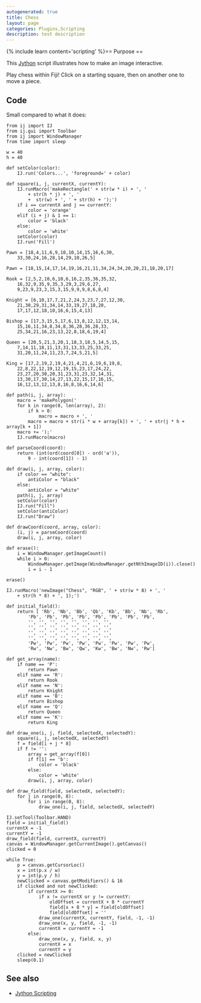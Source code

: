 ```yaml
---
autogenerated: true
title: Chess
layout: page
categories: Plugins,Scripting
description: test description
---
```


{% include learn content='scripting' %}== Purpose ==

This [Jython](Jython_Scripting) script illustrates how to make an image interactive.

Play chess within Fiji! Click on a starting square, then on another one to move a piece.

Code
----

Small compared to what it does:

    from ij import IJ
    from ij.gui import Toolbar
    from ij import WindowManager
    from time import sleep

    w = 40
    h = 40

    def setColor(color):
        IJ.run('Colors...', 'foreground=' + color)

    def square(i, j, currentX, currentY):
        IJ.runMacro('makeRectangle(' + str(w * i) + ', '
            + str(h * j) + ', '
            +  str(w) + ', ' + str(h) + ');')
        if i == currentX and j == currentY:
            color = 'orange'
        elif (i + j) & 1 == 1:
            color = 'black'
        else:
            color = 'white'
        setColor(color)
        IJ.run('Fill')

    Pawn = [18,4,11,6,9,10,10,14,15,16,6,30,
        33,30,24,16,28,14,29,10,26,5]

    Pawn = [18,15,14,17,14,19,16,21,11,34,24,34,20,20,21,18,20,17]

    Rook = [2,5,2,10,6,10,6,16,2,35,36,35,32,
        16,32,9,35,9,35,3,29,3,29,6,27,
        9,23,9,23,3,15,3,15,9,9,9,8,6,8,4]

    Knight = [6,10,17,7,21,2,24,3,23,7,27,12,30,
        21,30,29,31,34,14,33,19,27,18,20,
        17,17,12,18,10,16,6,15,4,13]

    Bishop = [17,3,15,5,17,6,13,8,12,12,13,14,
        15,16,11,34,8,34,8,36,28,36,28,33,
        25,34,21,16,23,13,22,8,18,6,19,4]

    Queen = [20,5,21,3,20,1,18,3,18,5,14,5,15,
        7,14,11,18,11,13,31,13,33,25,33,25,
        31,20,11,24,11,23,7,24,5,21,5]

    King = [17,2,19,2,19,4,21,4,21,6,19,6,19,8,
        22,8,22,12,19,12,19,15,23,17,24,22,
        23,27,20,30,20,31,23,31,23,32,14,31,
        13,30,17,30,14,27,13,22,15,17,16,15,
        16,12,13,12,13,8,16,8,16,6,14,6]

    def path(i, j, array):
        macro = 'makePolygon('
        for k in range(0, len(array), 2):
            if k > 0:
                macro = macro + ', '
            macro = macro + str(i * w + array[k]) + ', ' + str(j * h + array[k + 1])
        macro += ');'
        IJ.runMacro(macro)

    def parseCoord(coord):
        return (int(ord(coord[0]) - ord('a')),
            9 - int(coord[1]) - 1)

    def draw(i, j, array, color):
        if color == "white":
            antiColor = "black"
        else:
            antiColor = "white"
        path(i, j, array)
        setColor(color)
        IJ.run("Fill")
        setColor(antiColor)
        IJ.run("Draw")

    def drawCoord(coord, array, color):
        (i, j) = parseCoord(coord)
        draw(i, j, array, color)

    def erase():
        i = WindowManager.getImageCount()
        while i > 0:
            WindowManager.getImage(WindowManager.getNthImageID(i)).close()
            i = i - 1

    erase()

    IJ.runMacro('newImage("Chess", "RGB", ' + str(w * 8) + ', '
        + str(h * 8) + ', 1);')

    def initial_field():
        return [ 'Rb', 'Nb', 'Bb', 'Qb', 'Kb', 'Bb', 'Nb', 'Rb',
            'Pb', 'Pb', 'Pb', 'Pb', 'Pb', 'Pb', 'Pb', 'Pb',
            '', '', '', '', '', '', '', '',
            '', '', '', '', '', '', '', '',
            '', '', '', '', '', '', '', '',
            '', '', '', '', '', '', '', '',
            'Pw', 'Pw', 'Pw', 'Pw', 'Pw', 'Pw', 'Pw', 'Pw',
            'Rw', 'Nw', 'Bw', 'Qw', 'Kw', 'Bw', 'Nw', 'Rw']

    def get_array(name):
        if name == 'P':
            return Pawn
        elif name == 'R':
            return Rook
        elif name == 'N':
            return Knight
        elif name == 'B':
            return Bishop
        elif name == 'Q':
            return Queen
        elif name == 'K':
            return King

    def draw_one(i, j, field, selectedX, selectedY):
        square(i, j, selectedX, selectedY)
        f = field[i + j * 8]
        if f != '':
            array = get_array(f[0])
            if f[1] == 'b':
                color = 'black'
            else:
                color = 'white'
            draw(i, j, array, color)

    def draw_field(field, selectedX, selectedY):
        for j in range(0, 8):
            for i in range(0, 8):
                draw_one(i, j, field, selectedX, selectedY)

    IJ.setTool(Toolbar.HAND)
    field = initial_field()
    currentX = -1
    currentY = -1
    draw_field(field, currentX, currentY)
    canvas = WindowManager.getCurrentImage().getCanvas()
    clicked = 0

    while True:
        p = canvas.getCursorLoc()
        x = int(p.x / w)
        y = int(p.y / h)
        newClicked = canvas.getModifiers() & 16
        if clicked and not newClicked:
            if currentX >= 0:
                if x != currentX or y != currentY:
                    oldOffset = currentX + 8 * currentY
                    field[x + 8 * y] = field[oldOffset]
                    field[oldOffset] = ''
                draw_one(currentX, currentY, field, -1, -1)
                draw_one(x, y, field, -1, -1)
                currentX = currentY = -1
            else:
                draw_one(x, y, field, x, y)
                currentX = x
                currentY = y
        clicked = newClicked
        sleep(0.1)

See also
--------

-   [Jython Scripting](Jython_Scripting)

 
